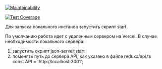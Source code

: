 
[![Maintainability](https://api.codeclimate.com/v1/badges/46a0ec408cc56a68bc10/maintainability)](https://codeclimate.com/github/VaniaFed/on-my-bookshelf/maintainability)

[![Test Coverage](https://api.codeclimate.com/v1/badges/46a0ec408cc56a68bc10/test_coverage)](https://codeclimate.com/github/VaniaFed/on-my-bookshelf/test_coverage)

Для запуска локального инстанса запустить скрипт start.

По умолчанию работа идет с удаленным сервером на Vercel.
В случае необходимости локального сервера:

1. запустить скрипт json-server:start
2. поменять путь до сервера API, как указано в файле reduxx/api.ts
   const API = 'http://localhost:3001';

